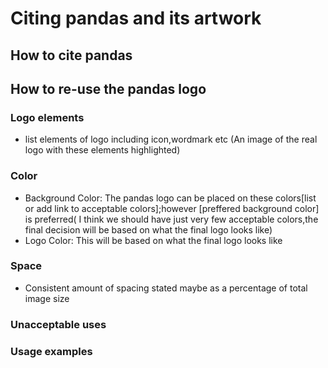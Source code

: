 # Citing pandas and its artwork

## How to cite pandas

## How to re-use the pandas logo
### Logo elements
- list elements of logo including icon,wordmark etc (An image of the real logo with these elements highlighted) 
### Color
- Background Color:
The pandas logo can be placed on these colors[list or add link to acceptable colors];however [preffered background color] is preferred( I think we should have just very few acceptable colors,the final decision will be based on what the final logo looks like)
- Logo Color:
This will be based on what the final logo looks like
### Space
- Consistent amount of spacing stated maybe as a percentage of total image size
### Unacceptable uses
### Usage examples

